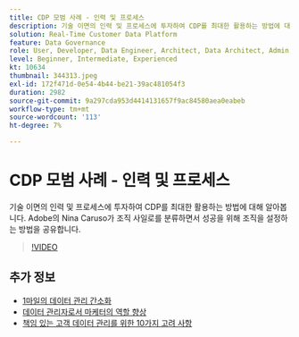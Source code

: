 ```yaml
---
title: CDP 모범 사례 - 인력 및 프로세스
description: 기술 이면의 인력 및 프로세스에 투자하여 CDP를 최대한 활용하는 방법에 대해 알아봅니다. Adobe의 Nina Caruso가 조직을 설정하는 방법을 공유합니다. (설명은 60~160자 사이여야 함)
solution: Real-Time Customer Data Platform
feature: Data Governance
role: User, Developer, Data Engineer, Architect, Data Architect, Admin, Leader
level: Beginner, Intermediate, Experienced
kt: 10634
thumbnail: 344313.jpeg
exl-id: 172f471d-0e54-4b44-be21-39ac481054f3
duration: 2982
source-git-commit: 9a297cda953d4414131657f9ac84580aea0eabeb
workflow-type: tm+mt
source-wordcount: '113'
ht-degree: 7%

---
```


# CDP 모범 사례 - 인력 및 프로세스

기술 이면의 인력 및 프로세스에 투자하여 CDP를 최대한 활용하는 방법에 대해 알아봅니다. Adobe의 Nina Caruso가 조직 사일로를 분류하면서 성공을 위해 조직을 설정하는 방법을 공유합니다.

>[!VIDEO](https://video.tv.adobe.com/v/344313/?quality=12&learn=on)

## 추가 정보

* [1마일의 데이터 관리 간소화](first-mile.md)
* [데이터 관리자로서 마케터의 역할 향상](https://experienceleague.adobe.com/docs/platform-learn/tutorials/privacy/elevating-the-marketers-role-as-a-data-steward.html?lang=ko)
* [책임 있는 고객 데이터 관리를 위한 10가지 고려 사항](https://experienceleague.adobe.com/docs/platform-learn/tutorials/privacy/ten-considerations-for-responsible-customer-data-management.html?lang=ko)
